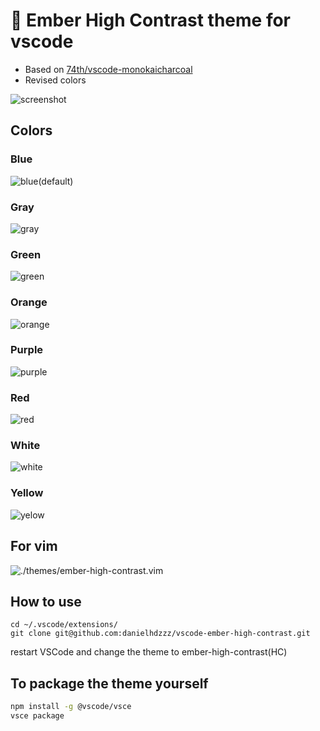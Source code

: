 # 🧯 Ember High Contrast theme for vscode

- Based on [74th/vscode-monokaicharcoal](https://github.com/74th/vscode-monokaicharcoal)
- Revised colors

![screenshot](./screenshots/screenshot-orange.png)

## Colors

### Blue

![blue(default)](./screenshots/screenshot-blue.png)

### Gray

![gray](./screenshots/screenshot-gray.png)

### Green

![green](./screenshots/screenshot-green.png)

### Orange

![orange](./screenshots/screenshot-orange.png)

### Purple

![purple](./screenshots/screenshot-purple.png)

### Red

![red](./screenshots/screenshot-red.png)

### White

![white](./screenshots/screenshot-white.png)

### Yellow

![yelow](./screenshots/screenshot-yellow.png)

## For vim

![./themes/ember-high-contrast.vim](./themes/ember-high-contrast.vim)

## How to use

```
cd ~/.vscode/extensions/
git clone git@github.com:danielhdzzz/vscode-ember-high-contrast.git
```

restart VSCode and change the theme to ember-high-contrast(HC)

## To package the theme yourself

```bash
npm install -g @vscode/vsce
vsce package
```
